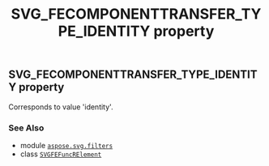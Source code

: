 ﻿---
title: SVG_FECOMPONENTTRANSFER_TYPE_IDENTITY property
second_title: Aspose.SVG for Python via .NET API References
description: 
type: docs
weight: 550
url: /python-net/aspose.svg.filters/svgfefuncrelement/svg_fecomponenttransfer_type_identity/
is_root: false
---

## SVG_FECOMPONENTTRANSFER_TYPE_IDENTITY property


Corresponds to value 'identity'.

### See Also
* module [`aspose.svg.filters`](../../)
* class [`SVGFEFuncRElement`](/svg/python-net/aspose.svg.filters/svgfefuncrelement)
